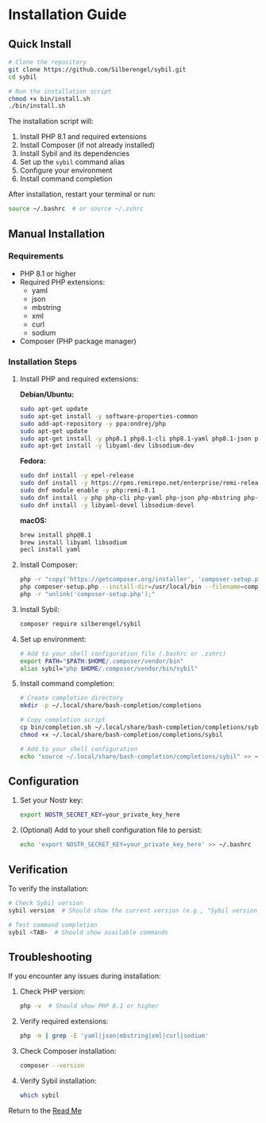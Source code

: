 # Installation Guide

## Quick Install

```bash
# Clone the repository
git clone https://github.com/Silberengel/sybil.git
cd sybil

# Run the installation script
chmod +x bin/install.sh
./bin/install.sh
```

The installation script will:
1. Install PHP 8.1 and required extensions
2. Install Composer (if not already installed)
3. Install Sybil and its dependencies
4. Set up the `sybil` command alias
5. Configure your environment
6. Install command completion

After installation, restart your terminal or run:
```bash
source ~/.bashrc  # or source ~/.zshrc
```

## Manual Installation

### Requirements

- PHP 8.1 or higher
- Required PHP extensions:
  - yaml
  - json
  - mbstring
  - xml
  - curl
  - sodium
- Composer (PHP package manager)

### Installation Steps

1. Install PHP and required extensions:

   **Debian/Ubuntu:**
   ```bash
   sudo apt-get update
   sudo apt-get install -y software-properties-common
   sudo add-apt-repository -y ppa:ondrej/php
   sudo apt-get update
   sudo apt-get install -y php8.1 php8.1-cli php8.1-yaml php8.1-json php8.1-mbstring php8.1-xml php8.1-curl php8.1-sodium
   sudo apt-get install -y libyaml-dev libsodium-dev
   ```

   **Fedora:**
   ```bash
   sudo dnf install -y epel-release
   sudo dnf install -y https://rpms.remirepo.net/enterprise/remi-release-8.rpm
   sudo dnf module enable -y php:remi-8.1
   sudo dnf install -y php php-cli php-yaml php-json php-mbstring php-xml php-curl php-sodium
   sudo dnf install -y libyaml-devel libsodium-devel
   ```

   **macOS:**
   ```bash
   brew install php@8.1
   brew install libyaml libsodium
   pecl install yaml
   ```

2. Install Composer:
   ```bash
   php -r "copy('https://getcomposer.org/installer', 'composer-setup.php');"
   php composer-setup.php --install-dir=/usr/local/bin --filename=composer
   php -r "unlink('composer-setup.php');"
   ```

3. Install Sybil:
   ```bash
   composer require silberengel/sybil
   ```

4. Set up environment:
   ```bash
   # Add to your shell configuration file (.bashrc or .zshrc)
   export PATH="$PATH:$HOME/.composer/vendor/bin"
   alias sybil="php $HOME/.composer/vendor/bin/sybil"
   ```

5. Install command completion:
   ```bash
   # Create completion directory
   mkdir -p ~/.local/share/bash-completion/completions
   
   # Copy completion script
   cp bin/completion.sh ~/.local/share/bash-completion/completions/sybil
   chmod +x ~/.local/share/bash-completion/completions/sybil
   
   # Add to your shell configuration
   echo "source ~/.local/share/bash-completion/completions/sybil" >> ~/.bashrc  # or ~/.zshrc
   ```

## Configuration

1. Set your Nostr key:
   ```bash
   export NOSTR_SECRET_KEY=your_private_key_here
   ```

2. (Optional) Add to your shell configuration file to persist:
   ```bash
   echo 'export NOSTR_SECRET_KEY=your_private_key_here' >> ~/.bashrc  # or ~/.zshrc
   ```

## Verification

To verify the installation:
```bash
# Check Sybil version
sybil version  # Should show the current version (e.g., "Sybil version 1.2.0")

# Test command completion
sybil <TAB>  # Should show available commands
```

## Troubleshooting

If you encounter any issues during installation:

1. Check PHP version:
   ```bash
   php -v  # Should show PHP 8.1 or higher
   ```

2. Verify required extensions:
   ```bash
   php -m | grep -E 'yaml|json|mbstring|xml|curl|sodium'
   ```

3. Check Composer installation:
   ```bash
   composer --version
   ```

4. Verify Sybil installation:
   ```bash
   which sybil
   ```

Return to the [Read Me](./../README.md)